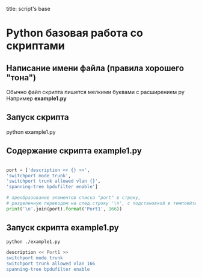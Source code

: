 title: script's base

# Python базовая работа со скриптами

## Написание имени файла (правила хорошего "тона")
Обычно файл скрипта пишется мелкими буквами с расширением py
Например **example1.py**

## Запуск скрипта
python example1.py

## Содержание скрипта example1.py

```py

port = ['description << {} >>',
'switchport mode trunk',
'switchport trunk allowed vlan {}',
'spanning-tree bpdufilter enable']

# преобразование элементов списка "port" в строку,
# разделенную переводом на след.строку '\n', с подстановкой в темплейты значений
print('\n'.join(port).format('Port1', 166))

```

## Запуск скрипта example1.py
```bash
python ./example1.py

description << Port1 >>
switchport mode trunk
switchport trunk allowed vlan 166
spanning-tree bpdufilter enable

```

